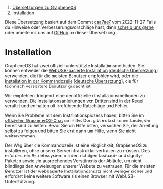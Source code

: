 <nav aria-label="breadcrumb">
	<ol class="breadcrumb">
		<li class="breadcrumb-item"><a href="grapheneos-preface.html">Übersetzungen zu GrapheneOS</a></li>
		<li class="breadcrumb-item active" aria-current="page">Installation</li>
	</ol>
</nav>

<div class="alert alert-primary">
	Diese Übersetzung basiert auf dem Commit <a href="https://github.com/GrapheneOS/grapheneos.org/blob/caa7ae7177ec6dc1b9b9d4cde89379dc32b9ca49/static/install/index.html">caa7ae7</a> vom 2022-11-27. Falls du Hinweise oder Verbesserungsvorschläge hast, dann <a href="contact.html">schreib uns gerne</a> oder arbeite mit uns auf <a href="https://github.com/dys2p/websites/blob/main/dys2p.com/grapheneos-install/de.md">GitHub</a> an dieser Übersetzung.
</div>

<!--
Copyright © 2014-2023 GrapheneOS

Permission is hereby granted, free of charge, to any person obtaining a copy
of this software and associated documentation files (the "Software"), to deal
in the Software without restriction, including without limitation the rights
to use, copy, modify, merge, publish, distribute, sublicense, and/or sell
copies of the Software, and to permit persons to whom the Software is
furnished to do so, subject to the following conditions:

The above copyright notice and this permission notice shall be included in
all copies or substantial portions of the Software.

THE SOFTWARE IS PROVIDED "AS IS", WITHOUT WARRANTY OF ANY KIND, EXPRESS OR
IMPLIED, INCLUDING BUT NOT LIMITED TO THE WARRANTIES OF MERCHANTABILITY,
FITNESS FOR A PARTICULAR PURPOSE AND NONINFRINGEMENT. IN NO EVENT SHALL THE
AUTHORS OR COPYRIGHT HOLDERS BE LIABLE FOR ANY CLAIM, DAMAGES OR OTHER
LIABILITY, WHETHER IN AN ACTION OF CONTRACT, TORT OR OTHERWISE, ARISING FROM,
OUT OF OR IN CONNECTION WITH THE SOFTWARE OR THE USE OR OTHER DEALINGS IN
THE SOFTWARE.
-->

<h1 id="install">Installation</h1>

GrapheneOS hat zwei offiziell unterstützte Installationsmethoden. Sie können entweder die [WebUSB-basierte Installation](https://grapheneos.org/install/web) [[deutsche Übersetzung](grapheneos-install-web.html)] verwenden, die für die meisten Benutzer empfohlen wird, oder die [Installation in der Kommandozeile](https://grapheneos.org/install/cli) [[deutsche Übersetzung](grapheneos-install-cli.html)], die für technisch versiertere Benutzer gedacht ist.

Wir empfehlen dringend, eine der offiziellen Installationsmethoden zu verwenden. Die Installationsanleitungen von Dritten sind in der Regel veraltet und enthalten oft irreführende Ratschläge und Fehler.

Wenn Sie Probleme mit dem Installationsprozess haben, bitten Sie im [offiziellen GrapheneOS-Chat](https://grapheneos.org/contact#community) um Hilfe. Dort gibt es fast immer Leute, die bereit sind zu helfen. Bevor Sie um Hilfe bitten, versuchen Sie, der Anleitung selbst zu folgen und bitten Sie erst dann um Hilfe, wenn Sie nicht weiterkommen.

Der Weg über die Kommandozeile ist eine Möglichkeit, GrapheneOS zu installieren, ohne unserer Serverinfrastruktur vertrauen zu müssen. Dies erfordert ein Betriebssystem mit den richtigen fastboot- und signify-Paketen sowie ein ausreichendes Verständnis der Abläufe, um nicht blindlings den Anweisungen unserer Website zu vertrauen. Für die meisten Benutzer ist der webbasierte Installationsansatz nicht weniger sicher und erfordert keine weitere Software als einen Browser mit WebUSB-Unterstützung.
